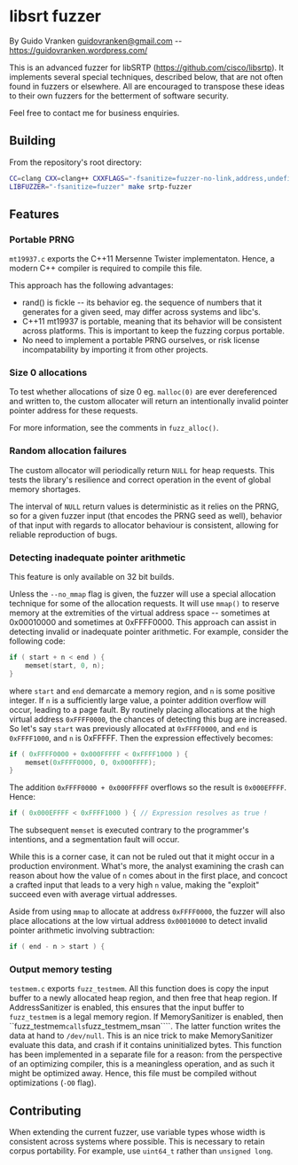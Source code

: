 # libsrt fuzzer

By Guido Vranken <guidovranken@gmail.com> -- https://guidovranken.wordpress.com/

This is an advanced fuzzer for libSRTP (https://github.com/cisco/libsrtp). It implements several special techniques, described below, that are not often found in fuzzers or elsewhere. All are encouraged to transpose these ideas to their own fuzzers for the betterment of software security.

Feel free to contact me for business enquiries.

## Building

From the repository's root directory:

```sh
CC=clang CXX=clang++ CXXFLAGS="-fsanitize=fuzzer-no-link,address,undefined -g -O3" CFLAGS="-fsanitize=fuzzer-no-link,address,undefined -g -O3" LDFLAGS="-fsanitize=fuzzer-no-link,address,undefined" ./configure
LIBFUZZER="-fsanitize=fuzzer" make srtp-fuzzer
```

## Features

### Portable PRNG

```mt19937.c``` exports the C++11 Mersenne Twister implementaton. Hence, a modern C++ compiler is required to compile this file.

This approach has the following advantages:

- rand() is fickle -- its behavior eg. the sequence of numbers that it generates for a given seed, may differ across systems and libc's.
- C++11 mt19937 is portable, meaning that its behavior will be consistent across platforms. This is important to keep the fuzzing corpus portable.
- No need to implement a portable PRNG ourselves, or risk license incompatability by importing it from other projects.

### Size 0 allocations

To test whether allocations of size 0 eg. ```malloc(0)``` are ever dereferenced and written to, the custom allocater will return an intentionally invalid pointer pointer address for these requests.

For more information, see the comments in ```fuzz_alloc()```.

### Random allocation failures

The custom allocator will periodically return ```NULL``` for heap requests. This tests the library's resilience and correct operation in the event of global memory shortages.

The interval of ```NULL``` return values is deterministic as it relies on the PRNG, so for a given fuzzer input (that encodes the PRNG seed as well), behavior of that input with regards to allocator behaviour is consistent, allowing for reliable reproduction of bugs.

### Detecting inadequate pointer arithmetic

This feature is only available on 32 bit builds.

Unless the ```--no_mmap``` flag is given, the fuzzer will use a special allocation technique for some of the allocation requests. It will use ```mmap()``` to reserve memory at the extremities of the virtual address space -- sometimes at 0x00010000 and sometimes at 0xFFFF0000. This approach can assist in detecting invalid or inadequate pointer arithmetic. For example, consider the following code:

```c
if ( start + n < end ) {
    memset(start, 0, n);
}
```

where ```start``` and ```end``` demarcate a memory region, and ```n``` is some positive integer.
If ```n``` is a sufficiently large value, a pointer addition overflow will occur, leading to a page fault. By routinely placing allocations at the high virtual address ```0xFFFF0000```, the chances of detecting this bug are increased. So let's say ```start``` was previously allocated at ```0xFFFF0000```, and ```end``` is ```0xFFFF1000```, and ```n``` is 0xFFFFF. Then the expression effectively becomes:

```c
if ( 0xFFFF0000 + 0x000FFFFF < 0xFFFF1000 ) {
    memset(0xFFFF0000, 0, 0x000FFFF);
}
```

The addition ```0xFFFF0000 + 0x000FFFFF``` overflows so the result is ```0x000EFFFF```. Hence:

```c
if ( 0x000EFFFF < 0xFFFF1000 ) { // Expression resolves as true !
```

The subsequent ```memset``` is executed contrary to the programmer's intentions, and a segmentation fault will occur.

While this is a corner case, it can not be ruled out that it might occur in a production environment. What's more, the analyst examining the crash can reason about how the value of ```n``` comes about in the first place, and concoct a crafted input that leads to a very high ```n``` value, making the "exploit" succeed even with average virtual addresses.

Aside from using ```mmap``` to allocate at address ```0xFFFF0000```, the fuzzer will also place allocations at the low virtual address ```0x00010000``` to detect invalid pointer arithmetic involving subtraction:

```c
if ( end - n > start ) {
```

### Output memory testing

```testmem.c``` exports ```fuzz_testmem```. All this function does is copy the input buffer to a newly allocated heap region, and then free that heap region. If AddressSanitizer is enabled, this ensures that the input buffer to ```fuzz_testmem``` is a legal memory region.
If MemorySanitizer is enabled, then ``fuzz_testmem``` calls ```fuzz_testmem_msan````. The latter function writes the data at hand to ```/dev/null```. This is an nice trick to make MemorySanitizer evaluate this data, and crash if it contains uninitialized bytes.
This function has been implemented in a separate file for a reason: from the perspective of an optimizing compiler, this is a meaningless operation, and as such it might be optimized away. Hence, this file must be compiled without optimizations (```-O0``` flag).

## Contributing

When extending the current fuzzer, use variable types whose width is consistent across systems where possible. This is necessary to retain corpus portability. For example, use ```uint64_t``` rather than ```unsigned long```.

